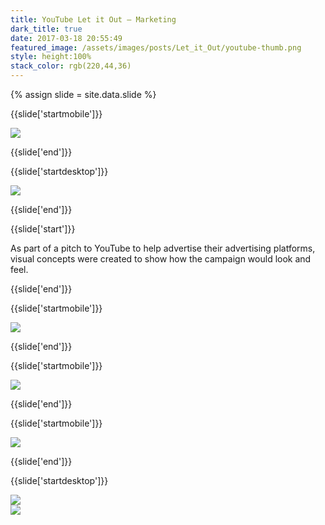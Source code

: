 ```yaml
---
title: YouTube Let it Out — Marketing
dark_title: true
date: 2017-03-18 20:55:49
featured_image: /assets/images/posts/Let_it_Out/youtube-thumb.png
style: height:100%
stack_color: rgb(220,44,36)
---
```

{% assign slide = site.data.slide %}

{{slide['startmobile']}}

<div><img class='full-height' src='{{ site.url }}/assets/images/posts/Let_it_Out/tentpole-1-mobile.png' srcset='{{ site.url }}/assets/images/posts/Let_it_Out/tentpole-1-mobile.png 375w, {{ site.url }}/assets/images/posts/Let_it_Out/tentpole-1-mobile@2x.png 750w, {{ site.url }}/assets/images/posts/Let_it_Out/tentpole-1-mobile@3x.png 1125w'></div>

{{slide['end']}}

{{slide['startdesktop']}}

<div><img class='full-width' src='{{ site.url }}/assets/images/posts/Let_it_Out/tentpole-1@2x.png' srcset='{{ site.url }}/assets/images/posts/Let_it_Out/tentpole-1.png 1024w, {{ site.url }}/assets/images/posts/Let_it_Out/tentpole-1@2x.png 2048w, {{ site.url }}/assets/images/posts/Let_it_Out/tentpole-1@3x.png 3072w'></div>

{{slide['end']}}

{{slide['start']}}

As part of a pitch to YouTube to help advertise their advertising platforms, visual concepts were created to show how the campaign would look and feel.

{{slide['end']}}

{{slide['startmobile']}}

<div><img class='full-height' src='{{ site.url }}/assets/images/posts/Let_it_Out/tentpole-2-mobile.png' srcset='{{ site.url }}/assets/images/posts/Let_it_Out/tentpole-2-mobile.png 375w, {{ site.url }}/assets/images/posts/Let_it_Out/tentpole-2-mobile@2x.png 750w, {{ site.url }}/assets/images/posts/Let_it_Out/tentpole-2-mobile@3x.png 1125w'></div>

{{slide['end']}}

{{slide['startmobile']}}

<div><img class='full-height' src='{{ site.url }}/assets/images/posts/Let_it_Out/tentpole-3-mobile.png' srcset='{{ site.url }}/assets/images/posts/Let_it_Out/tentpole-3-mobile.png 375w, {{ site.url }}/assets/images/posts/Let_it_Out/tentpole-3-mobile@2x.png 750w, {{ site.url }}/assets/images/posts/Let_it_Out/tentpole-3-mobile@3x.png 1125w'></div>

{{slide['end']}}

{{slide['startmobile']}}

<div><img class='full-height' src='{{ site.url }}/assets/images/posts/Let_it_Out/tentpole-4-mobile.png' srcset='{{ site.url }}/assets/images/posts/Let_it_Out/tentpole-4-mobile.png 375w, {{ site.url }}/assets/images/posts/Let_it_Out/tentpole-4-mobile@2x.png 750w, {{ site.url }}/assets/images/posts/Let_it_Out/tentpole-4-mobile@3x.png 1125w'></div>

{{slide['end']}}

{{slide['startdesktop']}}

<div><img src='{{ site.url }}/assets/images/posts/Let_it_Out/tentpole-2@2x.png' srcset='{{ site.url }}/assets/images/posts/Let_it_Out/tentpole-2.png 794w, {{ site.url }}/assets/images/posts/Let_it_Out/tentpole-2@2x.png 1588w, {{ site.url }}/assets/images/posts/Let_it_Out/tentpole-2@3x.png 2382w'></div>

<div class='row'>

<div><img src='{{ site.url }}/assets/images/posts/Let_it_Out/tentpole-3@3x.png' srcset='{{ site.url }}/assets/images/posts/Let_it_Out/tentpole-3.png 394w, {{ site.url }}/assets/images/posts/Let_it_Out/tentpole-3@2x.png 788w, {{ site.url }}/assets/images/posts/Let_it_Out/tentpole-3@3x.png 1182w'></div><!--

--><div><img src='{{ site.url }}/assets/images/posts/Let_it_Out/tentpole-4@3x.png' srcset='{{ site.url }}/assets/images/posts/Let_it_Out/tentpole-4.png 394w, {{ site.url }}/assets/images/posts/Let_it_Out/tentpole-4@2x.png 788w, {{ site.url }}/assets/images/posts/Let_it_Out/tentpole-4@3x.png 1182w'></div>

</div>

{{slide['end']}}